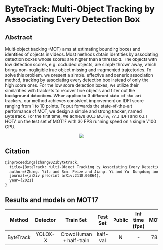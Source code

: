 # ByteTrack: Multi-Object Tracking by Associating Every Detection Box

## Abstract

<!-- [ABSTRACT] -->

Multi-object tracking (MOT) aims at estimating bounding boxes and identities of objects in videos. Most methods obtain identities by associating detection boxes whose scores are higher than a threshold. The objects with low detection scores, e.g. occluded objects, are simply thrown away, which brings non-negligible true object missing and fragmented trajectories. To solve this problem, we present a simple, effective and generic association method, tracking by associating every detection box instead of only the high score ones. For the low score detection boxes, we utilize their similarities with tracklets to recover true objects and filter out the background detections. When applied to 9 different state-of-the-art trackers, our method achieves consistent improvement on IDF1 score ranging from 1 to 10 points. To put forwards the state-of-the-art performance of MOT, we design a simple and strong tracker, named ByteTrack. For the first time, we achieve 80.3 MOTA, 77.3 IDF1 and 63.1 HOTA on the test set of MOT17 with 30 FPS running speed on a single V100 GPU.

<!-- [IMAGE] -->

<div align="center">
  <img src="https://user-images.githubusercontent.com/26813582/147467498-b8d16d8c-8472-4830-8bac-b107c49f7c6f.png"/>
</div>

## Citation

<!-- [ALGORITHM] -->

```latex
@inproceedings{zhang2021bytetrack,
  title={ByteTrack: Multi-Object Tracking by Associating Every Detection Box},
  author={Zhang, Yifu and Sun, Peize and Jiang, Yi and Yu, Dongdong and Yuan, Zehuan and Luo, Ping and Liu, Wenyu and Wang, Xinggang},
  journal={arXiv preprint arXiv:2110.06864},
  year={2021}
}
```

## Results and models on MOT17

|    Method     |      Detector     |     Train Set     | Test Set | Public | Inf time (fps) | MOTA | IDF1 | FP | FN | IDSw. | Config | Download |
| :-------------: | :---------------: | :------------: | :------: | :----: | :------------: | :--: | :--: |:--:|:--:| :---: | :----: | :------: |
| ByteTrack | YOLOX-X | CrowdHuman + half-train | half-val | N     | - |   78.3 | 77.2 | 10845 | 24588 | 1425 | [config](bytetrack_yolox_x_crowdhuman_mot17-private-half.py) |  [model](https://download.openmmlab.com/mmtracking/mot/bytetrack/bytetrack_yolox_x/bytetrack_yolox_x_crowdhuman_mot17-private-half_20211218_205500-1985c9f0.pth) &#124; [log](https://download.openmmlab.com/mmtracking/mot/bytetrack/bytetrack_yolox_x/bytetrack_yolox_x_crowdhuman_mot17-private-half_20211218_205500.log.json) |
